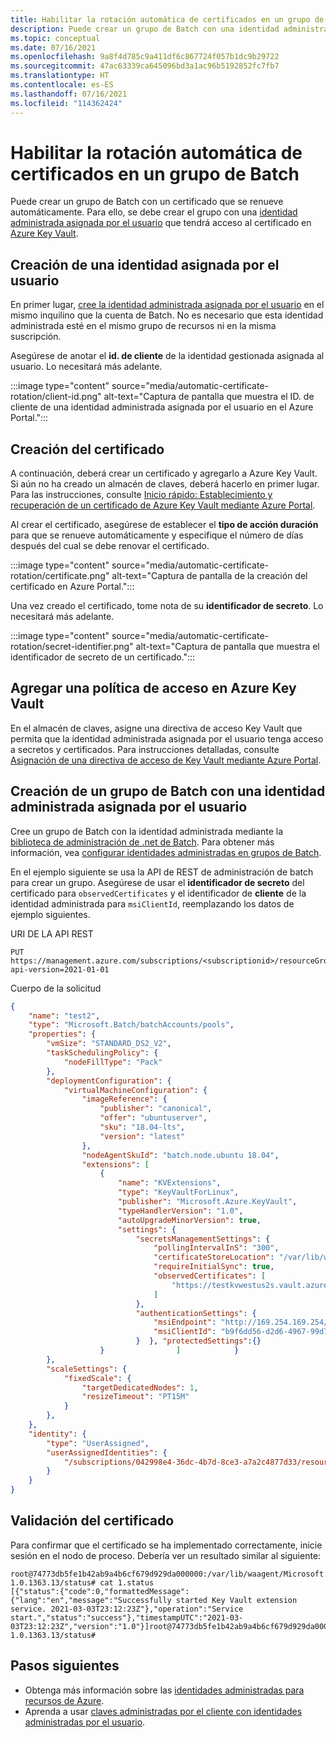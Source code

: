 ```yaml
---
title: Habilitar la rotación automática de certificados en un grupo de Batch
description: Puede crear un grupo de Batch con una identidad administrada y un certificado que se renueve automáticamente.
ms.topic: conceptual
ms.date: 07/16/2021
ms.openlocfilehash: 9a8f4d785c9a411df6c867724f057b1dc9b29722
ms.sourcegitcommit: 47ac63339ca645096bd3a1ac96b5192852fc7fb7
ms.translationtype: HT
ms.contentlocale: es-ES
ms.lasthandoff: 07/16/2021
ms.locfileid: "114362424"
---
```

# <a name="enable-automatic-certificate-rotation-in-a-batch-pool"></a>Habilitar la rotación automática de certificados en un grupo de Batch

 Puede crear un grupo de Batch con un certificado que se renueve automáticamente. Para ello, se debe crear el grupo con una [identidad administrada asignada por el usuario](managed-identity-pools.md) que tendrá acceso al certificado en [Azure Key Vault](../key-vault/general/overview.md).

## <a name="create-a-user-assigned-identity"></a>Creación de una identidad asignada por el usuario

En primer lugar, [cree la identidad administrada asignada por el usuario](../active-directory/managed-identities-azure-resources/how-to-manage-ua-identity-portal.md#create-a-user-assigned-managed-identity) en el mismo inquilino que la cuenta de Batch. No es necesario que esta identidad administrada esté en el mismo grupo de recursos ni en la misma suscripción.

Asegúrese de anotar el **id. de cliente** de la identidad gestionada asignada al usuario. Lo necesitará más adelante.

:::image type="content" source="media/automatic-certificate-rotation/client-id.png" alt-text="Captura de pantalla que muestra el ID. de cliente de una identidad administrada asignada por el usuario en el Azure Portal.":::

## <a name="create-your-certificate"></a>Creación del certificado

A continuación, deberá crear un certificado y agregarlo a Azure Key Vault. Si aún no ha creado un almacén de claves, deberá hacerlo en primer lugar. Para las instrucciones, consulte [Inicio rápido: Establecimiento y recuperación de un certificado de Azure Key Vault mediante Azure Portal](../key-vault/certificates/quick-create-portal.md).

Al crear el certificado, asegúrese de establecer el **tipo de acción duración** para que se renueve automáticamente y especifique el número de días después del cual se debe renovar el certificado.

:::image type="content" source="media/automatic-certificate-rotation/certificate.png" alt-text="Captura de pantalla de la creación del certificado en Azure Portal.":::

Una vez creado el certificado, tome nota de su **identificador de secreto**. Lo necesitará más adelante.

:::image type="content" source="media/automatic-certificate-rotation/secret-identifier.png" alt-text="Captura de pantalla que muestra el identificador de secreto de un certificado.":::

## <a name="add-an-access-policy-in-azure-key-vault"></a>Agregar una política de acceso en Azure Key Vault

En el almacén de claves, asigne una directiva de acceso Key Vault que permita que la identidad administrada asignada por el usuario tenga acceso a secretos y certificados. Para instrucciones detalladas, consulte [Asignación de una directiva de acceso de Key Vault mediante Azure Portal](../key-vault/general/assign-access-policy-portal.md).

## <a name="create-a-batch-pool-with-a-user-assigned-managed-identity"></a>Creación de un grupo de Batch con una identidad administrada asignada por el usuario

Cree un grupo de Batch con la identidad administrada mediante la [biblioteca de administración de .net de Batch](/dotnet/api/overview/azure/batch#management-library). Para obtener más información, vea [configurar identidades administradas en grupos de Batch](managed-identity-pools.md).

En el ejemplo siguiente se usa la API de REST de administración de batch para crear un grupo. Asegúrese de usar el **identificador de secreto** del certificado para `observedCertificates` y el identificador de **cliente** de la identidad administrada para `msiClientId`, reemplazando los datos de ejemplo siguientes.

URI DE LA API REST

```http
PUT https://management.azure.com/subscriptions/<subscriptionid>/resourceGroups/<resourcegroupName>/providers/Microsoft.Batch/batchAccounts/<batchaccountname>/pools/<poolname>?api-version=2021-01-01
```

Cuerpo de la solicitud

```json
{
    "name": "test2",
    "type": "Microsoft.Batch/batchAccounts/pools",
    "properties": {
        "vmSize": "STANDARD_DS2_V2",
        "taskSchedulingPolicy": {
            "nodeFillType": "Pack"
        },
        "deploymentConfiguration": {
            "virtualMachineConfiguration": {
                "imageReference": {
                    "publisher": "canonical",
                    "offer": "ubuntuserver",
                    "sku": "18.04-lts",
                    "version": "latest"
                },
                "nodeAgentSkuId": "batch.node.ubuntu 18.04",
                "extensions": [
                    {
                        "name": "KVExtensions",
                        "type": "KeyVaultForLinux",
                        "publisher": "Microsoft.Azure.KeyVault",
                        "typeHandlerVersion": "1.0",
                        "autoUpgradeMinorVersion": true,
                        "settings": {
                            "secretsManagementSettings": {
                                "pollingIntervalInS": "300",
                                "certificateStoreLocation": "/var/lib/waagent/Microsoft.Azure.KeyVault",
                                "requireInitialSync": true,
                                "observedCertificates": [
                                    "https://testkvwestus2s.vault.azure.net/secrets/authcertforumatesting/8f5f3f491afd48cb99286ba2aacd39af"
                                ]
                            },
                            "authenticationSettings": {
                                "msiEndpoint": "http://169.254.169.254/metadata/identity",
                                "msiClientId": "b9f6dd56-d2d6-4967-99d7-8062d56fd84c"
                            }  }, "protectedSettings":{}
                    }                ]            }
        },
        "scaleSettings": {
            "fixedScale": {
                "targetDedicatedNodes": 1,
                "resizeTimeout": "PT15M"
            }
        },
    },
    "identity": {
        "type": "UserAssigned",
        "userAssignedIdentities": {
            "/subscriptions/042998e4-36dc-4b7d-8ce3-a7a2c4877d33/resourceGroups/ACR/providers/Microsoft.ManagedIdentity/userAssignedIdentities/testumaforpools": {}
        }
    }
}

```

## <a name="validate-the-certificate"></a>Validación del certificado

Para confirmar que el certificado se ha implementado correctamente, inicie sesión en el nodo de proceso. Debería ver un resultado similar al siguiente:

```
root@74773db5fe1b42ab9a4b6cf679d929da000000:/var/lib/waagent/Microsoft.Azure.KeyVault.KeyVaultForLinux-1.0.1363.13/status# cat 1.status
[{"status":{"code":0,"formattedMessage":{"lang":"en","message":"Successfully started Key Vault extension service. 2021-03-03T23:12:23Z"},"operation":"Service start.","status":"success"},"timestampUTC":"2021-03-03T23:12:23Z","version":"1.0"}]root@74773db5fe1b42ab9a4b6cf679d929da000000:/var/lib/waagent/Microsoft.Azure.KeyVault.KeyVaultForLinux-1.0.1363.13/status#
```

## <a name="next-steps"></a>Pasos siguientes

- Obtenga más información sobre las [identidades administradas para recursos de Azure](../active-directory/managed-identities-azure-resources/overview.md).
- Aprenda a usar [claves administradas por el cliente con identidades administradas por el usuario](batch-customer-managed-key.md).

